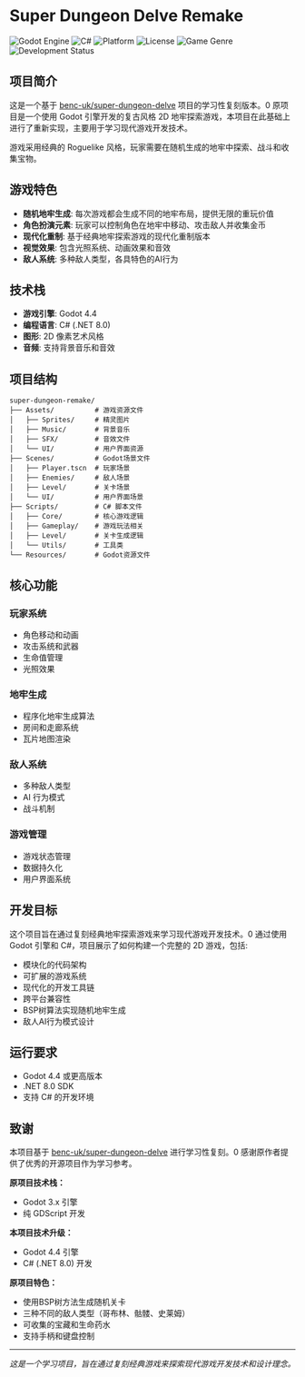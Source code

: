 # Super Dungeon Delve Remake

![Godot Engine](https://img.shields.io/badge/Godot-4.4-blue?logo=godot-engine&logoColor=white)
![C#](https://img.shields.io/badge/C%23-.NET%208.0-purple?logo=csharp&logoColor=white)
![Platform](https://img.shields.io/badge/Platform-Windows%20%7C%20macOS%20%7C%20Linux-lightgrey)
![License](https://img.shields.io/badge/License-MIT-green)
![Game Genre](https://img.shields.io/badge/Genre-Roguelike%20%7C%20Dungeon%20Crawler-orange)
![Development Status](https://img.shields.io/badge/Status-In%20Development-yellow)

## 项目简介

这是一个基于 [benc-uk/super-dungeon-delve](https://github.com/benc-uk/super-dungeon-delve) 项目的学习性复刻版本。<mcreference link="https://github.com/benc-uk/super-dungeon-delve" index="0">0</mcreference> 原项目是一个使用 Godot 引擎开发的复古风格 2D 地牢探索游戏，本项目在此基础上进行了重新实现，主要用于学习现代游戏开发技术。

游戏采用经典的 Roguelike 风格，玩家需要在随机生成的地牢中探索、战斗和收集宝物。

## 游戏特色

- **随机地牢生成**: 每次游戏都会生成不同的地牢布局，提供无限的重玩价值
- **角色扮演元素**: 玩家可以控制角色在地牢中移动、攻击敌人并收集金币
- **现代化重制**: 基于经典地牢探索游戏的现代化重制版本
- **视觉效果**: 包含光照系统、动画效果和音效
- **敌人系统**: 多种敌人类型，各具特色的AI行为

## 技术栈

- **游戏引擎**: Godot 4.4
- **编程语言**: C# (.NET 8.0)
- **图形**: 2D 像素艺术风格
- **音频**: 支持背景音乐和音效

## 项目结构

```
super-dungeon-remake/
├── Assets/          # 游戏资源文件
│   ├── Sprites/     # 精灵图片
│   ├── Music/       # 背景音乐
│   ├── SFX/         # 音效文件
│   └── UI/          # 用户界面资源
├── Scenes/          # Godot场景文件
│   ├── Player.tscn  # 玩家场景
│   ├── Enemies/     # 敌人场景
│   ├── Level/       # 关卡场景
│   └── UI/          # 用户界面场景
├── Scripts/         # C# 脚本文件
│   ├── Core/        # 核心游戏逻辑
│   ├── Gameplay/    # 游戏玩法相关
│   ├── Level/       # 关卡生成逻辑
│   └── Utils/       # 工具类
└── Resources/       # Godot资源文件
```

## 核心功能

### 玩家系统
- 角色移动和动画
- 攻击系统和武器
- 生命值管理
- 光照效果

### 地牢生成
- 程序化地牢生成算法
- 房间和走廊系统
- 瓦片地图渲染

### 敌人系统
- 多种敌人类型
- AI 行为模式
- 战斗机制

### 游戏管理
- 游戏状态管理
- 数据持久化
- 用户界面系统

## 开发目标

这个项目旨在通过复刻经典地牢探索游戏来学习现代游戏开发技术。<mcreference link="https://github.com/benc-uk/super-dungeon-delve" index="0">0</mcreference> 通过使用 Godot 引擎和 C#，项目展示了如何构建一个完整的 2D 游戏，包括:

- 模块化的代码架构
- 可扩展的游戏系统
- 现代化的开发工具链
- 跨平台兼容性
- BSP树算法实现随机地牢生成
- 敌人AI行为模式设计

## 运行要求

- Godot 4.4 或更高版本
- .NET 8.0 SDK
- 支持 C# 的开发环境

## 致谢

本项目基于 [benc-uk/super-dungeon-delve](https://github.com/benc-uk/super-dungeon-delve) 进行学习性复刻。<mcreference link="https://github.com/benc-uk/super-dungeon-delve" index="0">0</mcreference> 感谢原作者提供了优秀的开源项目作为学习参考。

**原项目技术栈：**
- Godot 3.x 引擎
- 纯 GDScript 开发

**本项目技术升级：**
- Godot 4.4 引擎
- C# (.NET 8.0) 开发

**原项目特色：**
- 使用BSP树方法生成随机关卡
- 三种不同的敌人类型（哥布林、骷髅、史莱姆）
- 可收集的宝藏和生命药水
- 支持手柄和键盘控制

---

*这是一个学习项目，旨在通过复刻经典游戏来探索现代游戏开发技术和设计理念。*